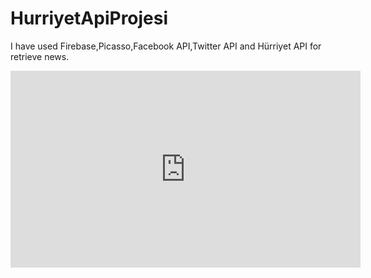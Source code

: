 # HurriyetApiProjesi
I have used Firebase,Picasso,Facebook API,Twitter API and Hürriyet API for retrieve news.


<iframe width="560" height="315" src="https://www.youtube.com/embed/SvSVwGi9sJ4" frameborder="0" allowfullscreen></iframe>
